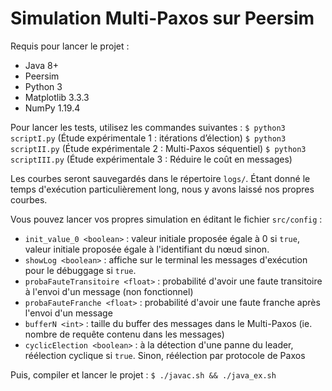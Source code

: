 
# Simulation Multi-Paxos sur Peersim

Requis pour lancer le projet :
 - Java 8+
 - Peersim
 - Python 3
 - Matplotlib 3.3.3
 -  NumPy 1.19.4

Pour lancer les tests, utilisez les commandes suivantes :
```$ python3 scriptI.py```  (Étude expérimentale 1 : itérations d’élection) 
```$ python3 scriptII.py```  (Étude expérimentale 2 : Multi-Paxos séquentiel)
```$ python3 scriptIII.py```  (Étude expérimentale 3 : Réduire le coût en messages)

Les courbes seront sauvegardés dans le répertoire ```logs/```. Étant donné le temps d'exécution particulièrement long, nous y avons laissé nos propres courbes.

Vous pouvez lancer vos propres simulation en éditant le fichier ```src/config``` : 
 
 - ```init_value_0 <boolean>``` : valeur initiale proposée égale à 0 si ```true```, valeur initiale proposée égale à l'identifiant du nœud sinon.
 - ```showLog <boolean>``` : affiche sur le terminal les messages d'exécution pour le débuggage si ```true```.
 - ```probaFauteTransitoire <float>``` : probabilité d'avoir une faute transitoire à l'envoi d'un message (non fonctionnel)
 -   ```probaFauteFranche <float>``` : probabilité d'avoir une faute franche après l'envoi d'un message
 -  ```bufferN <int>``` : taille du buffer des messages dans le Multi-Paxos (ie. nombre de requête contenu dans les messages)
  - ```cyclicElection <boolean>``` : à la détection d'une panne du leader, réélection cyclique si ```true```. Sinon, réélection par protocole de Paxos

Puis, compiler et lancer le projet :
```$ ./javac.sh && ./java_ex.sh```


